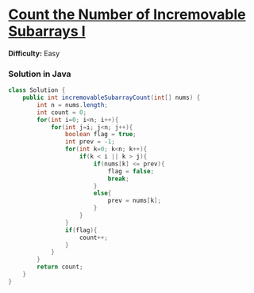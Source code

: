 # [Count the Number of Incremovable Subarrays I](https://leetcode.com/problems/count-the-number-of-incremovable-subarrays-i/)
**Difficulty:** Easy

### Solution in Java
```java
class Solution {
    public int incremovableSubarrayCount(int[] nums) {
        int n = nums.length;
        int count = 0;
        for(int i=0; i<n; i++){
            for(int j=i; j<n; j++){
                boolean flag = true;
                int prev = -1;
                for(int k=0; k<n; k++){
                    if(k < i || k > j){
                        if(nums[k] <= prev){
                            flag = false;
                            break;
                        }
                        else{
                            prev = nums[k];
                        }
                    }
                }
                if(flag){
                    count++;
                }
            }
        }
        return count;
    }
}
```
